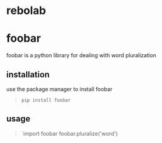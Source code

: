 # rebolab
# **foobar**
foobar is a python library for dealing with word pluralization

## installation
use the package manager <pip> to install foobar

> `pip install foobar`
## usage
> `import foobar
foobar.pluralize('word') <!-- # return 'words -->
